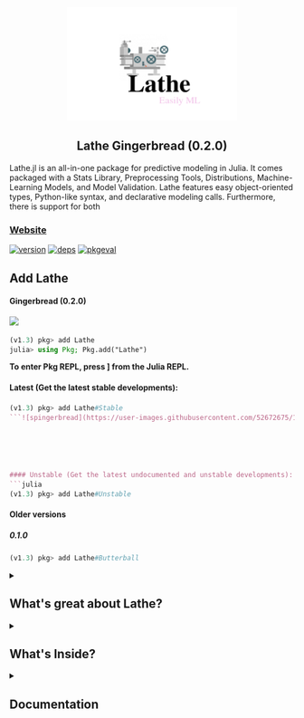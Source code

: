 <div align="center"><img src="https://github.com/ChifiSource/Lathe.jl/blob/Unstable/assets/lathelogo.png" height = 200 width = 300/>
  <h2>Lathe Gingerbread (0.2.0)</h2>
</div>
<div align="left">
</div>


Lathe.jl is an all-in-one package for predictive modeling in Julia. It comes packaged with a Stats Library, Preprocessing Tools, Distributions, Machine-Learning Models, and Model Validation. Lathe features easy object-oriented types, Python-like syntax, and declarative modeling calls. Furthermore, there is support for both
### [Website](https://lathe.ai/)

[![version](https://juliahub.com/docs/Lathe/version.svg)](https://juliahub.com/ui/Packages/Lathe/6rMNJ)
[![deps](https://juliahub.com/docs/Lathe/deps.svg)](https://juliahub.com/ui/Packages/Lathe/6rMNJ?t=2)
[![pkgeval](https://juliahub.com/docs/Lathe/pkgeval.svg)](https://juliahub.com/ui/Packages/Lathe/6rMNJ)
## Add Lathe
<h4>Gingerbread (0.2.0) </h4><img src="https://github.com/ChifiSource/Lathe.jl/blob/Unstable/assets/spingerbread.gif" />


 ```julia
 (v1.3) pkg> add Lathe
 julia> using Pkg; Pkg.add("Lathe")
 ```
 
 
**To enter Pkg REPL, press ] from the Julia REPL.**
 #### Latest (Get the latest stable developments):
 ```julia
 (v1.3) pkg> add Lathe#Stable
 ```![spingerbread](https://user-images.githubusercontent.com/52672675/149045262-fa535c1c-811a-42ca-a3aa-963912411748.gif)![spingerbread](https://user-images.githubusercontent.com/52672675/149045266-0c9dbc2e-00dd-46a4-91df-fd6d14853775.gif)![spingerbread](https://user-images.githubusercontent.com/52672675/149045267-c84a2875-c078-45c0-a485-ca96dde3d35a.gif)![spingerbread](https://user-images.githubusercontent.com/52672675/149045268-7a0d6409-65eb-40f1-ab4d-33940e43c990.gif)![spingerbread](https://user-images.githubusercontent.com/52672675/149045274-bc5a5692-4295-4b95-bc7e-714b2ff28282.gif)





 #### Unstable (Get the latest undocumented and unstable developments):
 ```julia
 (v1.3) pkg> add Lathe#Unstable
 ```
#### Older versions
##### 0.1.0
 ```julia
 (v1.3) pkg> add Lathe#Butterball
 ```

<details class="details-overlay">
  <summary class="btn"><h2>What's great about Lathe?</h2></summary>
<div>

#### Easily ML
Lathe brings an entirely different methodology to the Julia language. Types are created to adhere to the object-oriented programming paradigm, and syntax is akin to that of Pythonic machine-learning packages, like SkLearn.
#### Fully Featured
Lathe includes many of the tools commonly used by machine-learning engineers and scientists out of the box, rather than relying on more dependencies to do so.
#### Deployable
Lathe models can be easily serialized and deployed onto production servers using **Genie.jl**, or a similar high-performance web-server. Lathe also has support for pipelines, meaning most pre-processing operations can be automated and performed with one easy call.
#### Fast
Lathe uses a faster methodology than most other Julia packages for machine-learning. Furthermore, the package also takes advantage of the natural ability of the language to be fast. As a result, Lathe is also faster than most similar packages for other high-level statistical programming languages.
#### Julian
Lathe is written in 100-percent pure Julia. As a result, the package often takes advantage of very Julian methods of dealing with problems, such as dispatch, macros, and syntactical expressions.
#### Compatible
Lathe.jl has DataFrames.jl, OddFrames.jl, and pure Julian type support. Lathe can nearly always get the job done!
#### Improving
Lathe.jl is a relatively immature package, but is still making considerable leaps in the Julia ecosystem! Lathe is constantly improving, and that is a great thing if you happen to be utilizing the package!
</div>
</details>

<details class="details-overlay">
  <summary class="btn"><h2>What's Inside?</h2></summary>
<div>

### Stats
- Distributions
- Statistical tests
- Bayesian tests
- Model validation
- Sampling
- General Statistics

### Preprocess
- Scalers
- Encoders
- Splitters
### Models
- Pipelines
- Powerlog
- Random Forest Classifier
- Decision Tree Classifier
- Pipelines
- Linear Regression
- Linear Least square

</div>
</details>




<details class="details-overlay">
  <summary class="btn"><h2>Documentation</h2></summary>
<div align = "center">
  <img src = https://pbs.twimg.com/profile_images/1301103380119650306/9WvLrYXe.jpg width = 100 height = 100></img>


 # [Documentation on JuliaHub](https://juliahub.com/docs/Lathe/6rMNJ/)

 <img src = https://github.com/emmettgb/Lathe-Books/blob/main/lathebooks.png width = 100 height = 100></img>
 # [Example Notebooks (Lathe Books!)](https://github.com/emmettgb/Lathe-Books)
</div>
</details>
